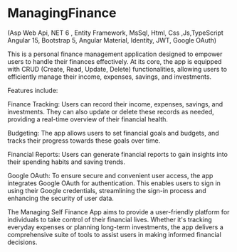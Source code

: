 # ManagingFinance
(Asp Web Api,  NET 6 , Entity Framework, MsSql, Html, Css ,Js,TypeScript Angular 15, Bootstrap 5, Angular Material, Identity, JWT, Google OAuth) 

This is a personal finance management application designed to empower users to handle their finances effectively. At its core, the app is equipped with CRUD (Create, Read, Update, Delete) functionalities, allowing users to efficiently manage their income, expenses, savings, and investments.

Features include:

Finance Tracking: Users can record their income, expenses, savings, and investments. They can also update or delete these records as needed, providing a real-time overview of their financial health.

Budgeting: The app allows users to set financial goals and budgets, and tracks their progress towards these goals over time.

Financial Reports: Users can generate financial reports to gain insights into their spending habits and saving trends.

Google OAuth: To ensure secure and convenient user access, the app integrates Google OAuth for authentication. This enables users to sign in using their Google credentials, streamlining the sign-in process and enhancing the security of user data.

The Managing Self Finance App aims to provide a user-friendly platform for individuals to take control of their financial lives. Whether it's tracking everyday expenses or planning long-term investments, the app delivers a comprehensive suite of tools to assist users in making informed financial decisions.
